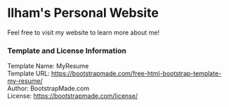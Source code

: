 # Ilham's Personal Website
Feel free to visit my website to learn more about me!

### Template and License Information
Template Name: MyResume  
Template URL: https://bootstrapmade.com/free-html-bootstrap-template-my-resume/  
Author: BootstrapMade.com  
License: https://bootstrapmade.com/license/  
